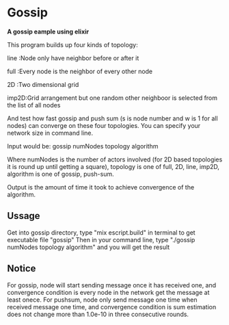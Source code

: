 # Gossip

**A gossip eample using elixir** 

This program builds up four kinds of topology: 

line :Node only have neighbor before or after it

full :Every node is the neighbor of every other node

2D   :Two dimensional grid

imp2D:Grid arrangement but one random other neighboor is selected from the list of all nodes 

And test how fast gossip and push sum (s is node number and w is 1 for all nodes) can converge on these four topologies. You can specify your network size in command line.

Input would be:
gossip numNodes topology algorithm

Where numNodes is the number of actors involved (for 2D based topologies it is round up until getting a square), topology is one of full, 2D, line, imp2D, algorithm is one of gossip, push-sum.

Output is the amount of time it took to achieve convergence of the algorithm.

## Ussage
Get into gossip directory, type "mix escript.build" in terminal to get executable file "gossip"
Then in your command line, type "./gossip numNodes topology algorithm" and you will get the result

## Notice 
For gossip, node will start sending message once it has received one, and convergence condition is every node in the network get the message at least onece.
For pushsum, node only send message one time when received message one time, and convergence condition is sum estimation does not change more than 1.0e-10 in three consecutive rounds.
